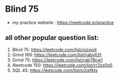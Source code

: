 # Blind 75

- my practice website : https://neetcode.io/practice

## all other popular question list:

1. Blind 75: https://leetcode.com/list/oizxjoit
2. Grind 169: https://leetcode.com/list/rabvlt31
3. Grind 75: https://leetcode.com/list/rab78cw1
4. Neetcode 150: https://leetcode.com/list/rr2ss0g5
5. SQL 45: https://leetcode.com/list/o2qifkts
